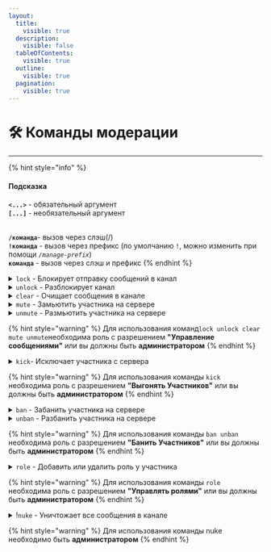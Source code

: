 ```yaml
---
layout:
  title:
    visible: true
  description:
    visible: false
  tableOfContents:
    visible: true
  outline:
    visible: true
  pagination:
    visible: true
---
```


# 🛠 Команды модерации

***

{% hint style="info" %}
#### Подсказка&#x20;

**`<...>`** - обязательный аргумент\
**`[...]`** - необязательный аргумент

\
**`/команда`**- вызов через слэш(/)\
**`!команда`** - вызов через префикс (по умолчанию `!`, можно изменить при помощи _`/manage-prefix`_)\
**`команда`** - вызов через слэш и префикс
{% endhint %}

<details>

<summary><code>lock</code> - Блокирует отправку сообщений в канал</summary>

**Использование:**

`lock [#канал/идентификатор]`

**Пример:**&#x20;

`!lock #chat`

</details>

<details>

<summary><code>unlock</code> - Разблокирует канал</summary>

**Использование:**

`unlock [#канал/идентификатор]`

**Примеры:**&#x20;

`!unlock #чатик`

`!unlock 123456789`

</details>

<details>

<summary><code>clear</code> - Очищает сообщения в канале</summary>

**Использование:**

`clear <количество>`

**Пример:**&#x20;

`!clear 7`

</details>

<details>

<summary><code>mute</code> - Замьютить участника на сервере</summary>

**Использование:**

`mute <участник> <насколько минут> [причина]`

**Пример:**&#x20;

`!mute @Emika 10 проиграл все деньги в казике`

</details>

<details>

<summary><code>unmute</code> - Размьютить участника на сервере</summary>

**Использование:**

`unmute <участник>`

**Пример:**&#x20;

`!unmute @Emika`

</details>

{% hint style="warning" %}
Для использования команд`lock unlock clear mute unmute`необходима роль с разрешением **"Управление сообщениями"** или вы должны быть **администратором**
{% endhint %}

<details>

<summary><code>kick</code>- Исключает участника с сервера</summary>

**Использование:**

`kick <участник> [причина]`

**Пример:**&#x20;

`!kick @ds.mandar1n нубик`

</details>

{% hint style="warning" %}
Для использования команды `kick` необходима роль с разрешением **"Выгонять Участников"** или вы должны быть **администратором**
{% endhint %}

<details>

<summary><code>ban</code> - Забанить участника на сервере</summary>

**Использование:**

`ban <участник> [причина]`

**Пример:**&#x20;

`!ban @ozai1155 24.3`

</details>

<details>

<summary><code>unban</code> - Разбанить участника на сервере</summary>

**Использование:**

`unban <идентификатор>`

**Пример:**&#x20;

`!unban 1089857134323306526`

</details>

{% hint style="warning" %}
Для использования команды `ban unban` необходима роль с разрешением **"Банить Участников"** или вы должны быть **администратором**
{% endhint %}

<details>

<summary><code>role</code> - Добавить или удалить роль у участника</summary>

**Использование:**

`role <add/remove> <участник> <роль>`

**Пример:**&#x20;

`!role add @ReZero2 Задрот`

</details>

{% hint style="warning" %}
Для использования команды `role` необходима роль с разрешением **"Управлять ролями"** или вы должны быть **администратором**
{% endhint %}

<details>

<summary>!<code>nuke</code> - Уничтожает все сообщения в канале</summary>

**НЕ ИСПОЛЬЗОВАТЬ!**

</details>

{% hint style="warning" %}
Для использования команды nuke необходимо быть **администратором**
{% endhint %}
